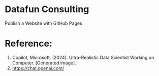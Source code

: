 # Datafun Consulting
Publish a Website with GitHub Pages


# Reference: 
 1. Copilot, Microsoft. (2024). Ultra-Realistic Data Scientist Working on Computer. [Generated image].
 2. https://chat.openai.com/ 
